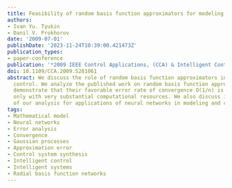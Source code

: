 ```yaml
---
title: Feasibility of random basis function approximators for modeling and control
authors:
- Ivan Yu. Tyukin
- Danil V. Prokhorov
date: '2009-07-01'
publishDate: '2023-11-24T10:39:00.421473Z'
publication_types:
- paper-conference
publication: '*2009 IEEE Control Applications, (CCA) & Intelligent Control, (ISIC)*'
doi: 10.1109/CCA.2009.5281061
abstract: We discuss the role of random basis function approximators in modeling and
  control. We analyze the published work on random basis function approximators and
  demonstrate that their favorable error rate of convergence O(1/n) is guaranteed
  only with very substantial computational resources. We also discuss implications
  of our analysis for applications of neural networks in modeling and control.
tags:
- Mathematical model
- Neural networks
- Error analysis
- Convergence
- Gaussian processes
- Approximation error
- Control system synthesis
- Intelligent control
- Intelligent systems
- Radial basis function networks
---
```

